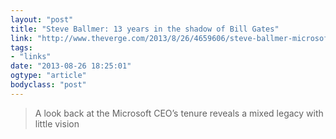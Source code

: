 ```yaml
---
layout: "post"
title: "Steve Ballmer: 13 years in the shadow of Bill Gates"
link: "http://www.theverge.com/2013/8/26/4659606/steve-ballmer-microsoft-ceo-history-shadow-of-gates"
tags: 
- "links"
date: "2013-08-26 18:25:01"
ogtype: "article"
bodyclass: "post"
---
```


> A look back at the Microsoft CEO’s tenure reveals a mixed legacy with little vision